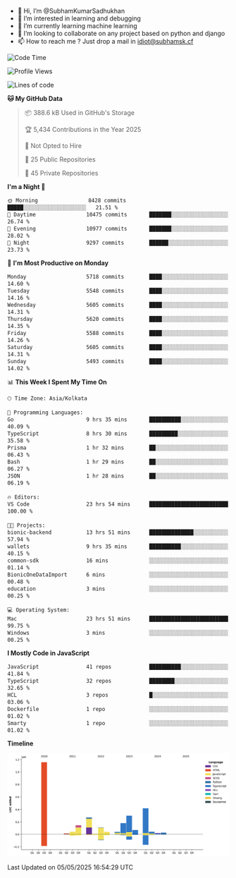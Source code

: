 - 👋 Hi, I’m @SubhamKumarSadhukhan
- 👀 I’m interested in learning and debugging
- 🌱 I’m currently learning machine learning
- 💞️ I’m looking to collaborate on any project based on python and django
- 📫 How to reach me ?
      Just drop a mail in idiot@subhamsk.cf

<!---
SubhamKumarSadhukhan/SubhamKumarSadhukhan is a ✨ special ✨ repository because its `README.md` (this file) appears on your GitHub profile.
You can click the Preview link to take a look at your changes.
--->


<!--START_SECTION:waka-->
![Code Time](http://img.shields.io/badge/Code%20Time-2%2C868%20hrs%2047%20mins-blue)

![Profile Views](http://img.shields.io/badge/Profile%20Views-0-blue)

![Lines of code](https://img.shields.io/badge/From%20Hello%20World%20I%27ve%20Written-2.9%20million%20lines%20of%20code-blue)

**🐱 My GitHub Data** 

> 📦 388.6 kB Used in GitHub's Storage 
 > 
> 🏆 5,434 Contributions in the Year 2025
 > 
> 🚫 Not Opted to Hire
 > 
> 📜 25 Public Repositories 
 > 
> 🔑 45 Private Repositories 
 > 
**I'm a Night 🦉** 

```text
🌞 Morning                8428 commits        █████░░░░░░░░░░░░░░░░░░░░   21.51 % 
🌆 Daytime                10475 commits       ███████░░░░░░░░░░░░░░░░░░   26.74 % 
🌃 Evening                10977 commits       ███████░░░░░░░░░░░░░░░░░░   28.02 % 
🌙 Night                  9297 commits        ██████░░░░░░░░░░░░░░░░░░░   23.73 % 
```
📅 **I'm Most Productive on Monday** 

```text
Monday                   5718 commits        ████░░░░░░░░░░░░░░░░░░░░░   14.60 % 
Tuesday                  5548 commits        ████░░░░░░░░░░░░░░░░░░░░░   14.16 % 
Wednesday                5605 commits        ████░░░░░░░░░░░░░░░░░░░░░   14.31 % 
Thursday                 5620 commits        ████░░░░░░░░░░░░░░░░░░░░░   14.35 % 
Friday                   5588 commits        ████░░░░░░░░░░░░░░░░░░░░░   14.26 % 
Saturday                 5605 commits        ████░░░░░░░░░░░░░░░░░░░░░   14.31 % 
Sunday                   5493 commits        ████░░░░░░░░░░░░░░░░░░░░░   14.02 % 
```


📊 **This Week I Spent My Time On** 

```text
🕑︎ Time Zone: Asia/Kolkata

💬 Programming Languages: 
Go                       9 hrs 35 mins       ██████████░░░░░░░░░░░░░░░   40.09 % 
TypeScript               8 hrs 30 mins       █████████░░░░░░░░░░░░░░░░   35.58 % 
Prisma                   1 hr 32 mins        ██░░░░░░░░░░░░░░░░░░░░░░░   06.43 % 
Bash                     1 hr 29 mins        ██░░░░░░░░░░░░░░░░░░░░░░░   06.27 % 
JSON                     1 hr 28 mins        ██░░░░░░░░░░░░░░░░░░░░░░░   06.19 % 

🔥 Editors: 
VS Code                  23 hrs 54 mins      █████████████████████████   100.00 % 

🐱‍💻 Projects: 
bionic-backend           13 hrs 51 mins      ██████████████░░░░░░░░░░░   57.94 % 
wallets                  9 hrs 35 mins       ██████████░░░░░░░░░░░░░░░   40.15 % 
common-sdk               16 mins             ░░░░░░░░░░░░░░░░░░░░░░░░░   01.14 % 
BionicOneDataImport      6 mins              ░░░░░░░░░░░░░░░░░░░░░░░░░   00.48 % 
education                3 mins              ░░░░░░░░░░░░░░░░░░░░░░░░░   00.25 % 

💻 Operating System: 
Mac                      23 hrs 51 mins      █████████████████████████   99.75 % 
Windows                  3 mins              ░░░░░░░░░░░░░░░░░░░░░░░░░   00.25 % 
```

**I Mostly Code in JavaScript** 

```text
JavaScript               41 repos            ██████████░░░░░░░░░░░░░░░   41.84 % 
TypeScript               32 repos            ████████░░░░░░░░░░░░░░░░░   32.65 % 
HCL                      3 repos             █░░░░░░░░░░░░░░░░░░░░░░░░   03.06 % 
Dockerfile               1 repo              ░░░░░░░░░░░░░░░░░░░░░░░░░   01.02 % 
Smarty                   1 repo              ░░░░░░░░░░░░░░░░░░░░░░░░░   01.02 % 
```



**Timeline**

![Lines of Code chart](https://raw.githubusercontent.com/SubhamKumarSadhukhan/SubhamKumarSadhukhan/main/assets/bar_graph.png)


 Last Updated on 05/05/2025 16:54:29 UTC
<!--END_SECTION:waka-->
